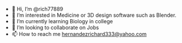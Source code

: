 - 👋 Hi, I’m @rich77889
- 👀 I’m interested in Medicine or 3D design software such as Blender.
- 🌱 I’m currently learning Biology in college
- 💞️ I’m looking to collaborate on Jobs
- 📫 How to reach me hernandezrichard333@yahoo.com

<!---
rich77889/rich77889 is a ✨ special ✨ repository because its `README.md` (this file) appears on your GitHub profile.
You can click the Preview link to take a look at your changes.
--->
